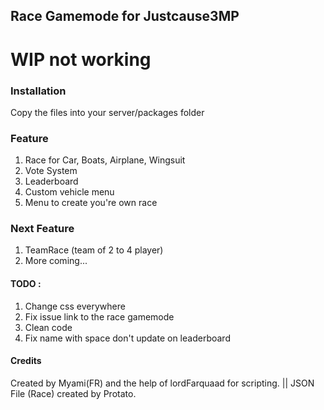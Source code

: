 ## Race Gamemode for Justcause3MP

# WIP not working

### Installation
Copy the files into your server/packages folder



### Feature
1. Race for Car, Boats, Airplane, Wingsuit
2. Vote System
3. Leaderboard
4. Custom vehicle menu
5. Menu to create you're own race


### Next Feature
1. TeamRace (team of 2 to 4 player)
2. More coming...


#### TODO :

1. Change css everywhere
2. Fix issue link to the race gamemode
3. Clean code
4. Fix name with space don't update on leaderboard

#### Credits
Created by Myami(FR) and the help of lordFarquaad for scripting. || JSON File (Race) created by Protato.
